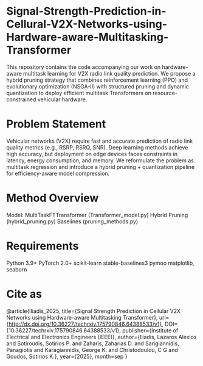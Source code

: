 # Signal-Strength-Prediction-in-Cellural-V2X-Networks-using-Hardware-aware-Multitasking-Transformer

This repository contains the code accompanying our work on hardware-aware multitask learning for V2X radio link quality prediction.
We propose a hybrid pruning strategy that combines reinforcement learning (PPO) and evolutionary optimization (NSGA-II) with structured pruning and dynamic quantization to deploy efficient multitask Transformers on resource-constrained vehicular hardware.

# Problem Statement

Vehicular networks (V2X) require fast and accurate prediction of radio link quality metrics (e.g., RSRP, RSRQ, SNR).
Deep learning methods achieve high accuracy, but deployment on edge devices faces constraints in latency, energy consumption, and memory. We reformulate the problem as multitask regression and introduce a hybrid pruning + quantization pipeline for efficiency-aware model compression.

# Method Overview

Model: MultiTaskFTTransformer (Transformer_model.py)
Hybrid Pruning (hybrid_pruning.py)
Baselines (pruning_methods.py)

# Requirements

Python 3.9+
PyTorch 2.0+
scikit-learn
stable-baselines3
pymoo
matplotlib, seaborn

# Cite as
@article{Iliadis_2025,
title={Signal Strength Prediction in Cellular V2X Networks using Hardware-aware Multitasking Transformer},
url={http://dx.doi.org/10.36227/techrxiv.175790846.64388533/v1},
DOI={10.36227/techrxiv.175790846.64388533/v1},
publisher={Institute of Electrical and Electronics Engineers (IEEE)},
author={Iliadis, Lazaros Alexios and Sotiroudis, Sotirios P. and Zaharis, Zaharias D. and Sarigiannidis, Panagiotis and Karagiannidis, George K. and Christodoulou, C G and Goudos, Sotirios K.},
year={2025},
month=sep }
